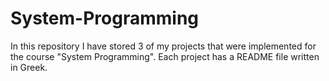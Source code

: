 # System-Programming

In this repository I have stored 3 of my projects that were implemented for the course "System Programming". Each project has a README file written in Greek.
